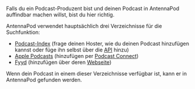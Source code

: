 Falls du ein Podcast-Produzent bist und deinen Podcast in AntennaPod auffindbar
machen willst, bist du hier richtig.

AntennaPod verwendet hauptsächlich drei Verzeichnisse für die Suchfunktion:

* [Podcast-Index](https://podcastindex.org/) (frage deinen Hoster, wie du deinen
Podcast hinzufügen kannst oder füge ihn selbst über die
[API](https://podcastindex-org.github.io/docs-api/#get-/add/byfeedurl) hinzu)
* [Apple Podcasts](https://podcasts.apple.com) (hinzufügen per [Podcast
Connect](https://podcastsconnect.apple.com/))
* [Fyyd](https://fyyd.de/) (hinzufügen über deren
[Webseite](https://fyyd.de/add-feed))

Wenn dein Podcast in einem dieser Verzeichnisse verfügbar ist, kann er in
AntennaPod gefunden werden.
